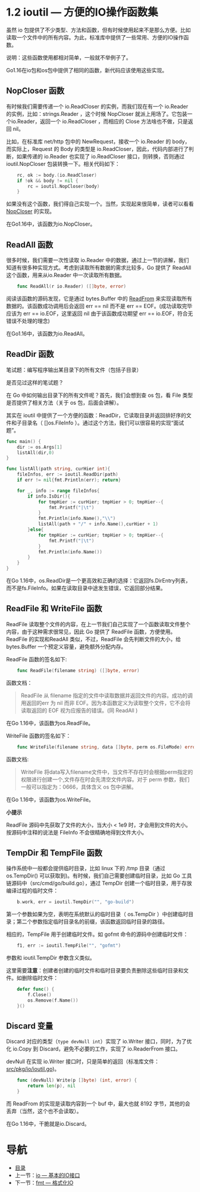 # 1.2 ioutil — 方便的IO操作函数集 #

虽然 io 包提供了不少类型、方法和函数，但有时候使用起来不是那么方便。比如读取一个文件中的所有内容。为此，标准库中提供了一些常用、方便的IO操作函数。

说明：这些函数使用都相对简单，一般就不举例子了。

Go1.16在io包和os包中提供了相同的函数，新代码应该使用这些实现。

## NopCloser 函数 ##

有时候我们需要传递一个 io.ReadCloser 的实例，而我们现在有一个 io.Reader 的实例，比如：strings.Reader ，这个时候 NopCloser 就派上用场了。它包装一个io.Reader，返回一个 io.ReadCloser ，而相应的 Close 方法啥也不做，只是返回 nil。

比如，在标准库 net/http 包中的 NewRequest，接收一个 io.Reader 的 body，而实际上，Request 的 Body 的类型是 io.ReadCloser，因此，代码内部进行了判断，如果传递的 io.Reader 也实现了 io.ReadCloser 接口，则转换，否则通过ioutil.NopCloser 包装转换一下。相关代码如下：
```go
    rc, ok := body.(io.ReadCloser)
    if !ok && body != nil {
		rc = ioutil.NopCloser(body)
    }
```
如果没有这个函数，我们得自己实现一个。当然，实现起来很简单，读者可以看看 [NopCloser](http://docscn.studygolang.com/src/io/ioutil/ioutil.go?s=5557:5598#L145) 的实现。

在Go1.16中，该函数为io.NopCloser。

## ReadAll 函数 ##

很多时候，我们需要一次性读取 io.Reader 中的数据，通过上一节的讲解，我们知道有很多种实现方式。考虑到读取所有数据的需求比较多，Go 提供了 ReadAll 这个函数，用来从io.Reader 中一次读取所有数据。
```go
	func ReadAll(r io.Reader) ([]byte, error)
```
阅读该函数的源码发现，它是通过 bytes.Buffer 中的 [ReadFrom](http://docscn.studygolang.com/src/bytes/buffer.go?s=5385:5444#L144) 来实现读取所有数据的。该函数成功调用后会返回 err == nil 而不是 err == EOF。(成功读取完毕应该为 err == io.EOF，这里返回 nil 由于该函数成功期望 err == io.EOF，符合无错误不处理的理念)

在Go1.16中，该函数为io.ReadAll。

## ReadDir 函数 ##

笔试题：编写程序输出某目录下的所有文件（包括子目录）

是否见过这样的笔试题？

在 Go 中如何输出目录下的所有文件呢？首先，我们会想到查 os 包，看 File 类型是否提供了相关方法（关于 os 包，后面会讲解）。

其实在 ioutil 中提供了一个方便的函数：ReadDir，它读取目录并返回排好序的文件和子目录名（ []os.FileInfo ）。通过这个方法，我们可以很容易的实现“面试题”。

```go	
func main() {
	dir := os.Args[1]
	listAll(dir,0)
}

func listAll(path string, curHier int){
	fileInfos, err := ioutil.ReadDir(path)
	if err != nil{fmt.Println(err); return}

	for _, info := range fileInfos{
		if info.IsDir(){
			for tmpHier := curHier; tmpHier > 0; tmpHier--{
				fmt.Printf("|\t")
			}
			fmt.Println(info.Name(),"\\")
			listAll(path + "/" + info.Name(),curHier + 1)
		}else{
			for tmpHier := curHier; tmpHier > 0; tmpHier--{
				fmt.Printf("|\t")
			}
			fmt.Println(info.Name())
		}
	}
}
```

在Go 1.16中，os.ReadDir是一个更高效和正确的选择：它返回fs.DirEntry列表，而不是fs.FileInfo。如果在读取目录中途发生错误，它返回部分结果。

## ReadFile 和 WriteFile 函数 ##

ReadFile 读取整个文件的内容，在上一节我们自己实现了一个函数读取文件整个内容，由于这种需求很常见，因此 Go 提供了 ReadFile 函数，方便使用。ReadFile 的实现和ReadAll 类似，不过，ReadFile 会先判断文件的大小，给 bytes.Buffer 一个预定义容量，避免额外分配内存。

ReadFile 函数的签名如下:
```go
	func ReadFile(filename string) ([]byte, error)
```
函数文档：

> ReadFile 从 filename 指定的文件中读取数据并返回文件的内容。成功的调用返回的err 为 nil 而非 EOF。因为本函数定义为读取整个文件，它不会将读取返回的 EOF 视为应报告的错误。(同 ReadAll )

在Go 1.16中，该函数为os.ReadFile。

WriteFile 函数的签名如下：
```go 
	func WriteFile(filename string, data []byte, perm os.FileMode) error
```
函数文档:

> WriteFile 将data写入filename文件中，当文件不存在时会根据perm指定的权限进行创建一个,文件存在时会先清空文件内容。对于 perm 参数，我们一般可以指定为：0666，具体含义 os 包中讲解。

在Go 1.16中，该函数为os.WriteFile。

**小提示**

ReadFile 源码中先获取了文件的大小，当大小 < 1e9 时，才会用到文件的大小。按源码中注释的说法是 FileInfo 不会很精确地得到文件大小。

## TempDir 和 TempFile 函数 ##

操作系统中一般都会提供临时目录，比如 linux 下的 /tmp 目录（通过 os.TempDir() 可以获取到)。有时候，我们自己需要创建临时目录，比如 Go 工具链源码中（src/cmd/go/build.go），通过 TempDir 创建一个临时目录，用于存放编译过程的临时文件：
```go
	b.work, err = ioutil.TempDir("", "go-build")
```
第一个参数如果为空，表明在系统默认的临时目录（ os.TempDir ）中创建临时目录；第二个参数指定临时目录名的前缀，该函数返回临时目录的路径。

相应的，TempFile 用于创建临时文件。如 gofmt 命令的源码中创建临时文件：
```go
	f1, err := ioutil.TempFile("", "gofmt")
```
参数和 ioutil.TempDir 参数含义类似。

这里需要**注意**：创建者创建的临时文件和临时目录要负责删除这些临时目录和文件。如删除临时文件：
```go
	defer func() {
		f.Close()
		os.Remove(f.Name())
	}()
```
## Discard 变量 ##

Discard 对应的类型（`type devNull int`）实现了 io.Writer 接口，同时，为了优化 io.Copy 到 Discard，避免不必要的工作，实现了 io.ReaderFrom 接口。

devNull 在实现 io.Writer 接口时，只是简单的返回（标准库文件：[src/pkg/io/ioutil.go](http://docscn.studygolang.com/pkg/io/ioutil/#pkg-variables))。
```go
	func (devNull) Write(p []byte) (int, error) {
		return len(p), nil
	}
```
而 ReadFrom 的实现是读取内容到一个 buf 中，最大也就 8192 字节，其他的会丢弃（当然，这个也不会读取）。

在Go 1.16中，干脆就是io.Discard。

# 导航 #

- [目录](/preface.md)
- 上一节：[io — 基本的IO接口](01.1.md)
- 下一节：[fmt — 格式化IO](01.3.md)
